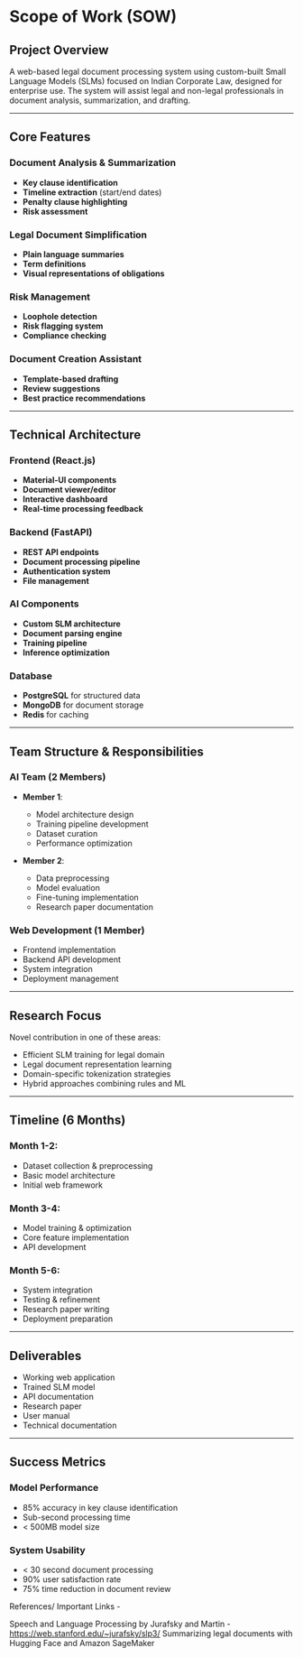 # **Scope of Work (SOW)**

## **Project Overview**
A web-based legal document processing system using custom-built Small Language Models (SLMs) focused on Indian Corporate Law, designed for enterprise use. The system will assist legal and non-legal professionals in document analysis, summarization, and drafting.

---

## **Core Features**

### **Document Analysis & Summarization**
- **Key clause identification**
- **Timeline extraction** (start/end dates)
- **Penalty clause highlighting**
- **Risk assessment**

### **Legal Document Simplification**
- **Plain language summaries**
- **Term definitions**
- **Visual representations of obligations**

### **Risk Management**
- **Loophole detection**
- **Risk flagging system**
- **Compliance checking**

### **Document Creation Assistant**
- **Template-based drafting**
- **Review suggestions**
- **Best practice recommendations**

---

## **Technical Architecture**

### **Frontend (React.js)**
- **Material-UI components**
- **Document viewer/editor**
- **Interactive dashboard**
- **Real-time processing feedback**

### **Backend (FastAPI)**
- **REST API endpoints**
- **Document processing pipeline**
- **Authentication system**
- **File management**

### **AI Components**
- **Custom SLM architecture**
- **Document parsing engine**
- **Training pipeline**
- **Inference optimization**

### **Database**
- **PostgreSQL** for structured data
- **MongoDB** for document storage
- **Redis** for caching

---

## **Team Structure & Responsibilities**

### **AI Team (2 Members)**
- **Member 1**:
  - Model architecture design
  - Training pipeline development
  - Dataset curation
  - Performance optimization

- **Member 2**:
  - Data preprocessing
  - Model evaluation
  - Fine-tuning implementation
  - Research paper documentation

### **Web Development (1 Member)**
- Frontend implementation
- Backend API development
- System integration
- Deployment management

---

## **Research Focus**
Novel contribution in one of these areas:
- Efficient SLM training for legal domain
- Legal document representation learning
- Domain-specific tokenization strategies
- Hybrid approaches combining rules and ML

---

## **Timeline (6 Months)**

### **Month 1-2:**
- Dataset collection & preprocessing
- Basic model architecture
- Initial web framework

### **Month 3-4:**
- Model training & optimization
- Core feature implementation
- API development

### **Month 5-6:**
- System integration
- Testing & refinement
- Research paper writing
- Deployment preparation

---

## **Deliverables**
- Working web application
- Trained SLM model
- API documentation
- Research paper
- User manual
- Technical documentation

---

## **Success Metrics**

### **Model Performance**
- 85% accuracy in key clause identification
- Sub-second processing time
- < 500MB model size

### **System Usability**
- < 30 second document processing
- 90% user satisfaction rate
- 75% time reduction in document review

References/ Important Links - 

Speech and Language Processing by Jurafsky and Martin - https://web.stanford.edu/~jurafsky/slp3/
Summarizing legal documents with Hugging Face and Amazon SageMaker [](https://www.youtube.com/@juliensimonfr)



